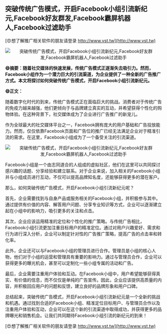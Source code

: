 ## **突破传统广告模式，开启Facebook小组引流新纪元,Facebook好友群发,Facebook霸屏机器人,Facebook过滤助手**

[😍想了解推广相关软件的朋友请登录 http://www.vst.tw](http://www.vst.tw)

 <center><img src="https://vst.tw/MP4/tuiguang/png/0.png" alt="突破传统广告模式，开启Facebook小组引流新纪元,Facebook好友群发,Facebook霸屏机器人,Facebook过滤助手"></center>

**😄摘要：随着社交媒体的快速发展，传统广告模式正逐渐失去吸引力。然而，Facebook小组作为一个潜力巨大的引流渠道，为企业提供了一种全新的广告推广方式。本文将探讨如何突破传统广告模式，开启Facebook小组引流新纪元。**

**😄正文：**

随着数字化时代的到来，传统广告模式正在面临巨大的挑战。消费者对于传统广告的免疫力越来越强，他们更倾向于与品牌建立真实的互动，并希望获得个性化的购物体验。在这种背景下，社交媒体成为了企业进行广告推广的新宠儿。

作为全球最大的社交媒体平台之一，Facebook拥有庞大的用户基础和广告投放能力。然而，仅仅依靠Facebook页面和广告位的推广已经无法满足企业对于精准引流的需求。在这里，Facebook小组成为了一个备受关注的引流渠道。

 <center><img src="https://vst.tw/MP4/tuiguang/png/7.png" alt="突破传统广告模式，开启Facebook小组引流新纪元,Facebook好友群发,Facebook霸屏机器人,Facebook过滤助手"></center>

Facebook小组是一个由志同道合的人组成的虚拟社区，他们在这里可以共同探讨感兴趣的话题、分享经验和建立联系。对于企业来说，加入相关的Facebook小组并与小组成员进行互动，不仅可以提高品牌知名度，还能够获得更多的潜在客户。

那么，如何突破传统广告模式，开启Facebook小组引流新纪元呢？

首先，企业需要找到与自身产品或服务相关的Facebook小组，并积极参与其中。通过提供有价值的内容、解答用户问题、分享专业知识等方式，企业可以逐渐建立起在小组中的影响力，吸引更多的关注和点击。

其次，企业应该运用精准的定位和个性化的推广策略。与传统广告相比，Facebook小组引流更加注重目标用户的精准定位。通过对用户兴趣爱好、需求和行为进行深入分析，企业可以制定针对性的广告推广策略，提高广告的点击率和转化率。

此外，企业还可以与Facebook小组的管理员进行合作。管理员是小组的核心人物，他们对于小组的运营和管理具有重要的影响力。通过与管理员合作，企业可以获得更多的曝光机会，甚至可以定制化一些小组专属的活动和广告。

最后，企业需要注重用户体验和互动。在Facebook小组中，用户希望能够获得真实、有价值的信息，而不仅仅是单纯的广告宣传。因此，企业应该提供高质量的内容，并积极回应用户的问题和反馈，建立良好的品牌形象和用户口碑。

总结起来，突破传统广告模式，开启Facebook小组引流新纪元是一个全新的挑战和机遇。通过找到合适的Facebook小组、精准定位目标用户、与管理员合作以及注重用户体验和互动，企业可以在这个新的引流渠道中取得成功，并获得更多的品牌曝光和销售机会。让我们共同期待Facebook小组引流的新纪元的到来！

[😍想了解推广相关软件的朋友请登录 http://www.vst.tw](http://www.vst.tw)



